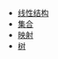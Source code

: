 - [线性结构](./linear-struct.md)
- [集合](./collection-struct.md)
- [映射](./map-struct.md)
- [树](./tree-struct.md)
